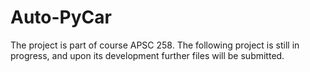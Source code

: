 # Auto-PyCar
The project is part of course APSC 258. The following project is still in progress, and upon its development further files will be submitted.
